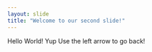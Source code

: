 ```yaml
---
layout: slide
title: "Welcome to our second slide!"
---
```

Hello World! Yup
Use the left arrow to go back!
